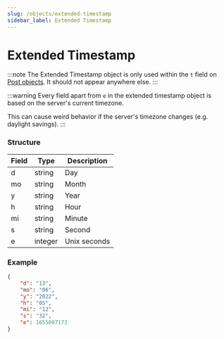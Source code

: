 ```yaml
---
slug: /objects/extended-timestamp
sidebar_label: Extended Timestamp
---
```


# Extended Timestamp

:::note
The Extended Timestamp object is only used within the `t` field on [Post objects](/objects/post). It should not appear anywhere else.
:::

:::warning
Every field apart from `e` in the extended timestamp object is based on the server's current timezone.

This can cause weird behavior if the server's timezone changes (e.g. daylight savings).
:::

### Structure
| Field | Type | Description |
| - | - | - |
| d | string | Day |
| mo | string | Month |
| y | string | Year |
| h | string | Hour |
| mi | string | Minute |
| s | string | Second |
| e | integer | Unix seconds |

### Example
```json
{
    "d": "13",
    "mo": "06",
    "y": "2022",
    "h": "05",
    "mi": "12",
    "s": "32",
    "e": 1655097173
}
```
